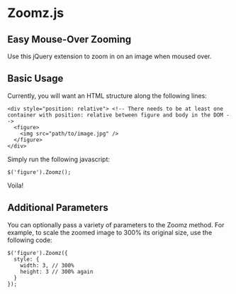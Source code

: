 Zoomz.js
========

## Easy Mouse-Over Zooming ##

Use this jQuery extension to zoom in on an image when moused over.

## Basic Usage ##

Currently, you will want an HTML structure along the following lines:

    <div style="position: relative"> <!-- There needs to be at least one container with position: relative between figure and body in the DOM -->
      <figure>
        <img src="path/to/image.jpg" />
      </figure>
    </div>

Simply run the following javascript:

    $('figure').Zoomz();
  
Voila!

## Additional Parameters ##

You can optionally pass a variety of parameters to the Zoomz method. For example, to scale the zoomed image to 300% its original size, use the following code:

    $('figure').Zoomz({
      style: {
        width: 3, // 300%
        height: 3 // 300% again
      }
    });